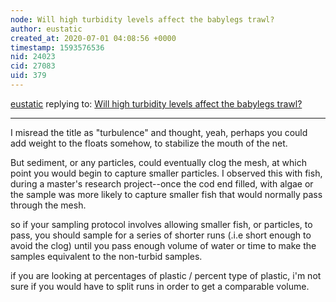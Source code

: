 ```yaml
---
node: Will high turbidity levels affect the babylegs trawl?
author: eustatic
created_at: 2020-07-01 04:08:56 +0000
timestamp: 1593576536
nid: 24023
cid: 27083
uid: 379
---
```




[eustatic](../profile/eustatic) replying to: [Will high turbidity levels affect the babylegs trawl?](../notes/stevie/06-23-2020/will-high-turbidity-levels-affect-the-babylegs-trawl)

----
I misread the title as "turbulence" and thought, yeah, perhaps you could add weight to the floats somehow, to stabilize the mouth of the net. 

But sediment, or any particles, could eventually clog the mesh, at which point you would begin to capture smaller particles.  I observed this with fish, during a master's research project--once the cod end filled, with algae or  the sample was more likely to capture smaller fish that would normally pass through the mesh. 

so if your sampling protocol involves allowing smaller fish, or particles, to pass, you  should sample for a series of shorter runs (.i.e short enough to avoid the clog) until you pass enough volume of water or time to make the samples equivalent to the non-turbid samples. 

if you are looking at percentages of plastic / percent type of plastic, i'm not sure if you would have to split runs in order to get a comparable volume. 